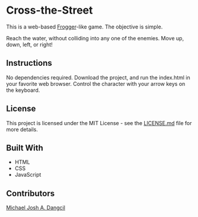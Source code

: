 # Cross-the-Street
This is a web-based [Frogger](https://en.wikipedia.org/wiki/Frogger)-like game. The objective is simple. 

Reach the water, without colliding into any one of the enemies. Move up, down, left, or right!

## Instructions
No dependencies required. Download the project, and run the index.html in your favorite web browser. Control the character with your arrow keys on the keyboard.

## License 
This project is licensed under the MIT License - see the [LICENSE.md](https://github.com/MichaelJoshDangcil/Concentration-Game/blob/master/LICENSE) file for more details.

## Built With
+ HTML
+ CSS
+ JavaScript

## Contributors
[Michael Josh A. Dangcil](https://github.com/MichaelJoshDangcil)

